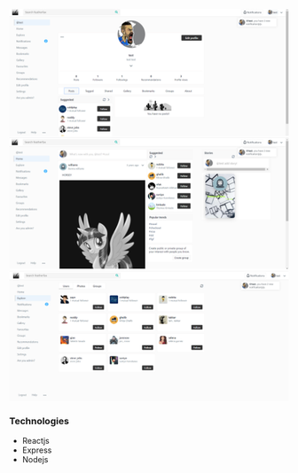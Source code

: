 <div align="center">
  <img alt="Demo" src="https://raw.githubusercontent.com/Ik-williams/Portfolio/main/src/Assets/Projects/featherfax/FFBioPage.png" />
</div>

<div align="center">
  <img alt="Demo" src="https://raw.githubusercontent.com/Ik-williams/Portfolio/main/src/Assets/Projects/featherfax/FFHome.png" />
</div>

<div align="center">
  <img alt="Demo" src="https://raw.githubusercontent.com/Ik-williams/Portfolio/main/src/Assets/Projects/featherfax/FFExplorePage.png" />
</div>

### Technologies
<ul>
    <li>Reactjs</li>
    <li>Express</li>
    <li>Nodejs</li>
</ul>
